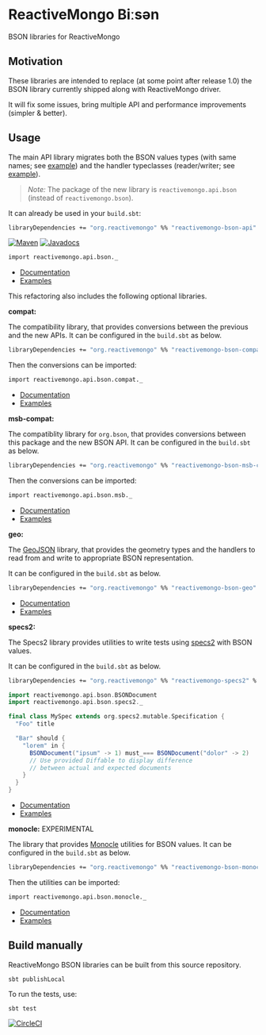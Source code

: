 # ReactiveMongo Biːsən

BSON libraries for ReactiveMongo

## Motivation

These libraries are intended to replace (at some point after release 1.0) the BSON library currently shipped along with ReactiveMongo driver.

It will fix some issues, bring multiple API and performance improvements (simpler & better).

## Usage

The main API library migrates both the BSON values types (with same names; see [example](api/src/test/scala/BSONValueFixtures.scala)) and the handler typeclasses (reader/writer; see [example](api/src/test/scala/HandlerSpec.scala)).

> *Note:* The package of the new library is `reactivemongo.api.bson` (instead of `reactivemongo.bson`).

It can already be used in your `build.sbt`:

```ocaml
libraryDependencies += "org.reactivemongo" %% "reactivemongo-bson-api" % VERSION)
```

[![Maven](https://img.shields.io/maven-central/v/org.reactivemongo/reactivemongo-bson-api_2.12.svg)](http://search.maven.org/#search%7Cga%7C1%7Creactivemongo-bson-api) [![Javadocs](https://javadoc.io/badge/org.reactivemongo/reactivemongo-bson-api_2.12.svg)](https://javadoc.io/doc/org.reactivemongo/reactivemongo-bson-api_2.12)

```ocaml
import reactivemongo.api.bson._
```

- [Documentation](http://reactivemongo.org/releases/0.1x/documentation/tutorial/bison.html)
- [Examples](api/src/test/scala/BSONValueFixtures.scala)

This refactoring also includes the following optional libraries.

**compat:**

The compatibility library, that provides conversions between the previous and the new APIs. It can be configured in the `build.sbt` as below.

```ocaml
libraryDependencies += "org.reactivemongo" %% "reactivemongo-bson-compat" % VERSION
```

Then the conversions can be imported:

```ocaml
import reactivemongo.api.bson.compat._
```

- [Documentation](https://oss.sonatype.org/service/local/repositories/releases/archive/org/reactivemongo/reactivemongo-bson-compat_2.12/0.18.5/reactivemongo-bson-compat_2.12-0.18.5-javadoc.jar/!/reactivemongo/api/bson/compat/index.html)
- [Examples](compat/src/test/scala/ValueConverterSpec.scala)

**msb-compat:**

The compatiblity library for `org.bson`, that provides conversions between this package and the new BSON API. It can be configured in the `build.sbt` as below.

```ocaml
libraryDependencies += "org.reactivemongo" %% "reactivemongo-bson-msb-compat" % VERSION
```

Then the conversions can be imported:

```ocaml
import reactivemongo.api.bson.msb._
```

- [Documentation](https://oss.sonatype.org/service/local/repositories/releases/archive/org/reactivemongo/reactivemongo-bson-msb_2.12/0.18.5/reactivemongo-bson-msb_2.12-0.18.5-javadoc.jar/!/reactivemongo/api/bson/msb/index.html)
- [Examples](msb-compat/src/test/scala/ValueConverterSpec.scala)

**geo:**

The [GeoJSON](https://docs.mongodb.com/manual/reference/geojson/) library, that provides the geometry types and the handlers to read from and write to appropriate BSON representation.

It can be configured in the `build.sbt` as below.

```ocaml
libraryDependencies += "org.reactivemongo" %% "reactivemongo-bson-geo" % VERSION
```

- [Documentation](https://oss.sonatype.org/service/local/repositories/releases/archive/org/reactivemongo/reactivemongo-bson-geo_2.12/0.18.5/reactivemongo-bson-geo_2.12-0.18.5-javadoc.jar/!/reactivemongo/api/bson/geo/index.html)
- [Examples](geo/src/test/scala/GeometrySpec.scala)

**specs2:**

The Specs2 library provides utilities to write tests using [specs2](https://etorreborre.github.io/specs2/) with BSON values.

It can be configured in the `build.sbt` as below.

```ocaml
libraryDependencies += "org.reactivemongo" %% "reactivemongo-specs2" % VERSION
```

```scala
import reactivemongo.api.bson.BSONDocument
import reactivemongo.api.bson.specs2._

final class MySpec extends org.specs2.mutable.Specification {
  "Foo" title

  "Bar" should {
    "lorem" in {
      BSONDocument("ipsum" -> 1) must_=== BSONDocument("dolor" -> 2)
      // Use provided Diffable to display difference
      // between actual and expected documents
    }
  }
}
```

- [Documentation](https://oss.sonatype.org/service/local/repositories/releases/archive/org/reactivemongo/reactivemongo-bson-geo_2.12/0.18.5/reactivemongo-bson-geo_2.12-0.18.5-javadoc.jar/!/reactivemongo/api/bson/geo/index.html)
- [Examples](specs2/src/test/scala/DiffableSpec.scala)

**monocle:** EXPERIMENTAL

The library that provides [Monocle](http://julien-truffaut.github.io/Monocle/) utilities for BSON values. It can be configured in the `build.sbt` as below.

```ocaml
libraryDependencies += "org.reactivemongo" %% "reactivemongo-bson-monocle" % VERSION
```

Then the utilities can be imported:

```ocaml
import reactivemongo.api.bson.monocle._
```

- [Documentation](https://oss.sonatype.org/service/local/repositories/releases/archive/org/reactivemongo/reactivemongo-bson-monocle_2.12/0.18.5/reactivemongo-bson-monocle_2.12-0.18.5-javadoc.jar/!/reactivemongo/api/bson/monocle/index.html)
- [Examples](monocle/src/test/scala/MonocleSpec.scala)

## Build manually

ReactiveMongo BSON libraries can be built from this source repository.

    sbt publishLocal

To run the tests, use:

    sbt test

[![CircleCI](https://circleci.com/gh/ReactiveMongo/ReactiveMongo-BSON.svg?style=svg)](https://circleci.com/gh/ReactiveMongo/ReactiveMongo-BSON)
